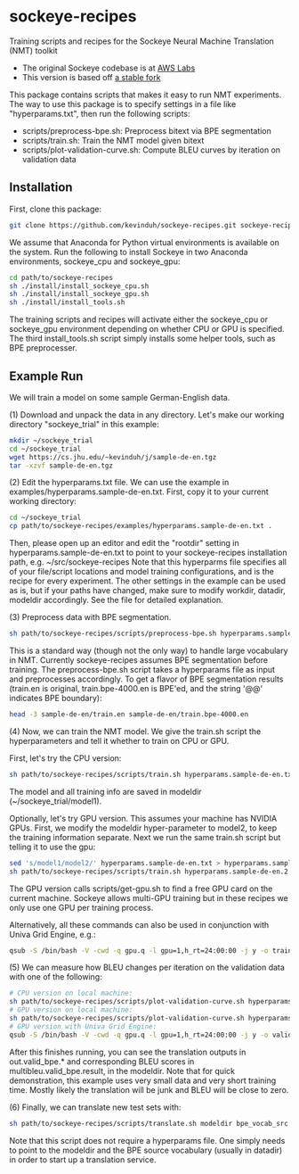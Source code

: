 # sockeye-recipes
Training scripts and recipes for the Sockeye Neural Machine Translation (NMT) toolkit
- The original Sockeye codebase is at [AWS Labs](https://github.com/awslabs/sockeye)
- This version is based off [a stable fork](https://github.com/kevinduh/sockeye)

This package contains scripts that makes it easy to run NMT experiments.
The way to use this package is to specify settings in a file like "hyperparams.txt", 
then run the following scripts:
- scripts/preprocess-bpe.sh: Preprocess bitext via BPE segmentation
- scripts/train.sh: Train the NMT model given bitext
- scripts/plot-validation-curve.sh: Compute BLEU curves by iteration on validation data

## Installation
First, clone this package: 
```bash
git clone https://github.com/kevinduh/sockeye-recipes.git sockeye-recipes
```

We assume that Anaconda for Python virtual environments is available on the system.
Run the following to install Sockeye in two Anaconda environments, sockeye_cpu and sockeye_gpu: 

```bash
cd path/to/sockeye-recipes
sh ./install/install_sockeye_cpu.sh
sh ./install/install_sockeye_gpu.sh
sh ./install/install_tools.sh
```

The training scripts and recipes will activate either the sockeye_cpu or sockeye_gpu environment depending on whether CPU or GPU is specified. 
The third install_tools.sh script simply installs some helper tools, such as BPE preprocesser.


## Example Run
We will train a model on some sample German-English data.

(1) Download and unpack the data in any directory. Let's make our working directory "sockeye_trial" in this example:
```bash
mkdir ~/sockeye_trial
cd ~/sockeye_trial
wget https://cs.jhu.edu/~kevinduh/j/sample-de-en.tgz
tar -xzvf sample-de-en.tgz
```

(2) Edit the hyperparams.txt file. We can use the example in examples/hyperparams.sample-de-en.txt. First, copy it to your current working directory:

```bash
cd ~/sockeye_trial
cp path/to/sockeye-recipes/examples/hyperparams.sample-de-en.txt .
```

Then, please open up an editor and edit the "rootdir" setting in hyperparams.sample-de-en.txt
to point to your sockeye-recipes installation path, e.g. ~/src/sockeye-recipes
Note that this hyperparms file specifies all of your file/script locations and model training configurations, and is the recipe for every experiment. 
The other settings in the example can be used as is, but if your paths have changed, make sure to modify workdir, datadir, modeldir accordingly. See the file for detailed explanation.

(3) Preprocess data with BPE segmentation. 

```bash
sh path/to/sockeye-recipes/scripts/preprocess-bpe.sh hyperparams.sample-de-en.txt
```

This is a standard way (though not the only way) to handle large vocabulary in NMT. Currently sockeye-recipes assumes BPE segmentation before training. The preprocess-bpe.sh script takes a hyperparams file as input and preprocesses accordingly. To get a flavor of BPE segmentation results (train.en is original, train.bpe-4000.en is BPE'ed, and the string '@@' indicates BPE boundary): 

```bash
head -3 sample-de-en/train.en sample-de-en/train.bpe-4000.en
```

(4) Now, we can train the NMT model. We give the train.sh script the hyperparameters and tell it whether to train on CPU or GPU.

First, let's try the CPU version:
```bash
sh path/to/sockeye-recipes/scripts/train.sh hyperparams.sample-de-en.txt cpu
```

The model and all training info are saved in modeldir (~/sockeye_trial/model1).

Optionally, let's try GPU version. This assumes your machine has NVIDIA GPUs. First, we modify the modeldir hyper-parameter to model2, to keep the training information separate. Next we run the same train.sh script but telling it to use the gpu:
```bash
sed 's/model1/model2/' hyperparams.sample-de-en.txt > hyperparams.sample-de-en.2.txt
sh path/to/sockeye-recipes/scripts/train.sh hyperparams.sample-de-en.2.txt gpu
```

The GPU version calls scripts/get-gpu.sh to find a free GPU card on the current machine. Sockeye allows multi-GPU training but in these recipes we only use one GPU per training process. 

Alternatively, all these commands can also be used in conjunction with Univa Grid Engine, e.g.:
```bash
qsub -S /bin/bash -V -cwd -q gpu.q -l gpu=1,h_rt=24:00:00 -j y -o train.log path/to/sockeye-recipes/scripts/train.sh hyperparams.sample-de-en.2.txt gpu
```

(5) We can measure how BLEU changes per iteration on the validation data with one of the following:


```bash
# CPU version on local machine:
sh path/to/sockeye-recipes/scripts/plot-validation-curve.sh hyperparams.sample-de-en.txt cpu
# GPU version on local machine:
sh path/to/sockeye-recipes/scripts/plot-validation-curve.sh hyperparams.sample-de-en.txt gpu
# GPU version with Univa Grid Engine:
qsub -S /bin/bash -V -cwd -q gpu.q -l gpu=1,h_rt=24:00:00 -j y -o valid.log path/to/sockeye-recipes/plot-validation-curve.sh hyperparams.sample-de-en.2.txt gpu
```

After this finishes running, you can see the translation outputs in out.valid_bpe.* and corresponding BLEU scores in multibleu.valid_bpe.result, in the modeldir. 
Note that for quick demonstration, this example uses very small data and very short training time. Mostly likely the translation will be junk and BLEU will be close to zero. 

(6) Finally, we can translate new test sets with:

```bash
sh path/to/sockeye-recipes/scripts/translate.sh modeldir bpe_vocab_src input output device(cpu/gpu)
```

Note that this script does not require a hyperparams file. One simply needs to point to the modeldir and the BPE source vocabulary (usually in datadir) in order to start up a translation service.